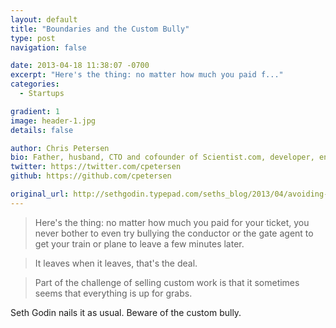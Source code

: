 ```yaml
---
layout: default
title: "Boundaries and the Custom Bully"
type: post
navigation: false

date: 2013-04-18 11:38:07 -0700
excerpt: "Here's the thing: no matter how much you paid f..."
categories:
  - Startups

gradient: 1
image: header-1.jpg
details: false

author: Chris Petersen
bio: Father, husband, CTO and cofounder of Scientist.com, developer, entrepreneur and technologist.
twitter: https://twitter.com/cpetersen
github: https://github.com/cpetersen

original_url: http://sethgodin.typepad.com/seths_blog/2013/04/avoiding-the-custom-bully.html
---
```



 

 >  Here's the thing: no matter how much you paid for your ticket, you never bother to even try bullying the conductor or the gate agent to get your train or plane to leave a few minutes later. 

 >  
 > 
 > It leaves when it leaves, that's the deal. 

 >  
 > 
 > Part of the challenge of selling custom work is that it sometimes seems that everything is up for grabs. 

 Seth Godin nails it as usual. Beware of the custom bully.

